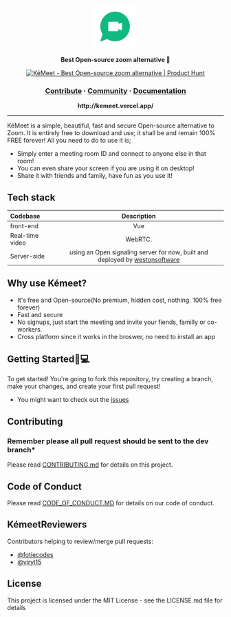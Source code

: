 <p align="center">
    <img height="100" width="100" src="https://raw.githubusercontent.com/FotieMConstant/kemeet/main/other/logo-transparent.png"/>
</p>
<p align="center">
  <strong>Best Open-source zoom alternative 🚀</strong>
</p>
<p align="center">
    <a href="https://www.producthunt.com/posts/kemeet?utm_source=badge-featured&utm_medium=badge&utm_souce=badge-kemeet" target="_blank"><img src="https://api.producthunt.com/widgets/embed-image/v1/featured.svg?post_id=321411&theme=dark" alt="KéMeet - Best Open-source zoom alternative | Product Hunt" style="width: 250px; height: 54px;" width="250" height="54" /></a>

</p>

<h3 align="center">  
  <a href="#">Contribute</a>
  <span> · </span>
  <a href="https://discord.com/invite/DJHntQ8PQr">Community</a>
  <span> · </span>
  <a href="#">Documentation</a>
</h3>

<p align="center"><b>http://kemeet.vercel.app/</b></p>

---

KéMeet is a simple, beautiful, fast and secure Open-source alternative to Zoom. It is entirely free to download and use; it shall be and remain 100% FREE forever!
All you need to do to use it is;

- Simply enter a meeting room ID and connect to anyone else in that room!
- You can even share your screen if you are using it on desktop!
- Share it with friends and family, have fun as you use it!


## Tech stack

| Codebase |      Description      |
| :------- | :-------------------: |
|front-end |          Vue          |
| Real-time video |   WebRTC.      |
|Server-side |  using an Open signaling server for now, built and deployed by <a href="https://github.com/westonsoftware/">westonsoftware</a>         |

## Why use Kémeet?
- It's free and Open-source(No premium, hidden cost, nothing. 100% free forever)
- Fast and secure
- No signups, just start the meeting and invite your fiends, familly or co-workers.
- Cross platform since it works in the broswer, no need to install an app

## Getting Started🚀💻
To get started! You're going to fork this repository, try creating a branch, make your changes, and create your first pull request!

* You might want to check out the <a href="https://github.com/FotieMConstant/kemeet/issues">issues</a>


## Contributing
### Remember please all pull request should be sent to the dev branch*
Please read [CONTRIBUTING.md](https://github.com/FotieMConstant/kemeet/blob/main/CONTRIBUTING.md) for details on this project.

## Code of Conduct
Please read [CODE_OF_CONDUCT.MD](https://github.com/FotieMConstant/kemeet/blob/main/CODE_OF_CONDUCT.md) for details on our code of conduct.

## KémeetReviewers
Contributors helping to review/merge pull requests:

* [@fotiecodes](https://github.com/FotieMConstant)
* [@viryl15](https://github.com/viryl15)

## License
This project is licensed under the MIT License - see the LICENSE.md file for details  

<!-- ## Project setup
```
npm install
```

### Compiles and hot-reloads for development
```
npm run serve
```

### Compiles and minifies for production
```
npm run build
```

### Lints and fixes files
```
npm run lint
```
See [Configuration Reference](https://cli.vuejs.org/config/).
 -->
